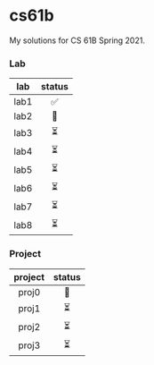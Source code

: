 # cs61b
My solutions for CS 61B Spring 2021.

### Lab
| lab |status|
|:---:|:----:|
| lab1 | ✅ |
| lab2 | 🔄 |
| lab3 | ⏳ |
| lab4 | ⏳ |
| lab5 | ⏳ |
| lab6 | ⏳ |
| lab7 | ⏳ |
| lab8 | ⏳ |

### Project
| project |status|
|:----:|:----:|
| proj0 | 🔄 |
| proj1 | ⏳ |
| proj2 | ⏳ |
| proj3 | ⏳ |